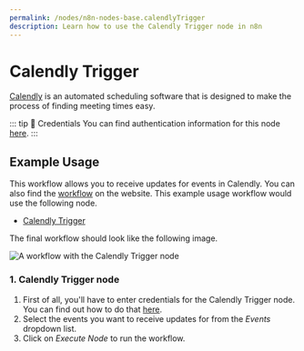 ```yaml
---
permalink: /nodes/n8n-nodes-base.calendlyTrigger
description: Learn how to use the Calendly Trigger node in n8n
---
```


# Calendly Trigger

[Calendly](https://calendly.com/) is an automated scheduling software that is designed to make the process of finding meeting times easy.

::: tip 🔑 Credentials
You can find authentication information for this node [here](../../../credentials/Calendly/README.md).
:::


## Example Usage

This workflow allows you to receive updates for events in Calendly. You can also find the [workflow](https://n8n.io/workflows/540) on the website. This example usage workflow would use the following node.
- [Calendly Trigger]()

The final workflow should look like the following image.

![A workflow with the Calendly Trigger node](./workflow.png)


### 1. Calendly Trigger node

1. First of all, you'll have to enter credentials for the Calendly Trigger node. You can find out how to do that [here](../../../credentials/Calendly/README.md).
2. Select the events you want to receive updates for from the *Events* dropdown list.
3. Click on *Execute Node* to run the workflow.
